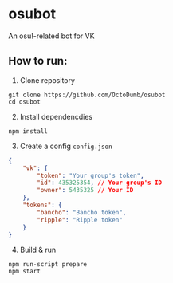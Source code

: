 # osubot
An osu!-related bot for VK

## How to run:

1. Clone repository

```
git clone https://github.com/OctoDumb/osubot
cd osubot
```

2. Install dependencdies

```
npm install
```

3. Create a config `config.json`
```json
{
    "vk": {
        "token": "Your group's token",
        "id": 435325354, // Your group's ID
        "owner": 5435325 // Your ID
    },
    "tokens": {
        "bancho": "Bancho token",
        "ripple": "Ripple token"
    }
}
```

4. Build & run

```
npm run-script prepare
npm start
```